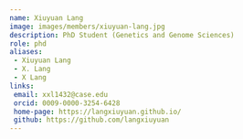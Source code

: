 ```yaml
---
name: Xiuyuan Lang
image: images/members/xiuyuan-lang.jpg
description: PhD Student (Genetics and Genome Sciences)
role: phd
aliases:
 - Xiuyuan Lang
 - X. Lang
 - X Lang
links:
 email: xxl1432@case.edu
 orcid: 0009-0000-3254-6428
 home-page: https://langxiuyuan.github.io/
 github: https://github.com/langxiuyuan
---
```

